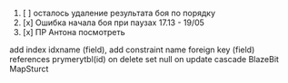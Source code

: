 
1. [ ] осталось удаление результата боя по порядку 
2. [x] Ошибка начала боя при паузах 17.13 - 19/05
3. [x] ПР Антона посмотреть 

add index idxname (field),
add constraint name foreign key (field) references prymerytbl(id)
on delete set null
on update cascade
BlazeBit MapSturct